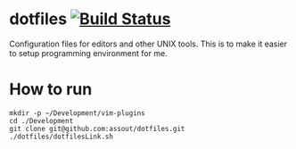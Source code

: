 dotfiles [![Build Status](https://travis-ci.org/assout/dotfiles.svg)](https://travis-ci.org/assout/dotfiles)
========
Configuration files for editors and other UNIX tools. This is to make it easier to setup programming environment for me.


# How to run
 ```
mkdir -p ~/Development/vim-plugins
cd ./Development
git clone git@github.com:assout/dotfiles.git
./dotfiles/dotfilesLink.sh
 ```
